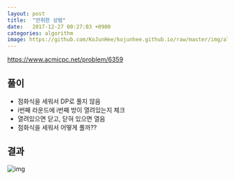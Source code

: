 ```yaml
---
layout: post
title:  "만취한 상범"
date:   2017-12-27 00:27:03 +0900
categories: algorithm
image: https://github.com/KoJunHee/kojunhee.github.io/raw/master/img/algorithm.png
---
```


<https://www.acmicpc.net/problem/6359>

## 풀이

- 점화식을 세워서 DP로 풀지 않음
- i번째 라운드에 i번째 방이 열려있는지 체크 
- 열려있으면 닫고, 닫혀 있으면 열음
- 점화식을 세워서 어떻게 풀까??

## 결과

![img](https://github.com/KoJunHee/kojunhee.github.io/raw/master/img/만취.png)



		
	

